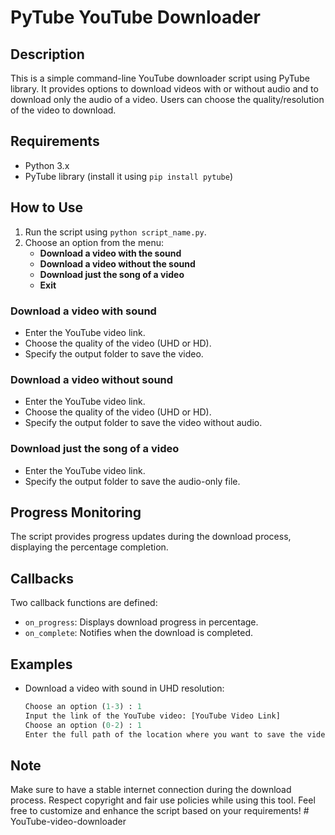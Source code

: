 # PyTube YouTube Downloader

## Description
This is a simple command-line YouTube downloader script using PyTube library. It provides options to download videos with or without audio and to download only the audio of a video. Users can choose the quality/resolution of the video to download.

## Requirements
- Python 3.x
- PyTube library (install it using `pip install pytube`)

## How to Use
1. Run the script using `python script_name.py`.
2. Choose an option from the menu:
    - **Download a video with the sound**
    - **Download a video without the sound**
    - **Download just the song of a video**
    - **Exit**
   
### Download a video with sound
- Enter the YouTube video link.
- Choose the quality of the video (UHD or HD).
- Specify the output folder to save the video.

### Download a video without sound
- Enter the YouTube video link.
- Choose the quality of the video (UHD or HD).
- Specify the output folder to save the video without audio.

### Download just the song of a video
- Enter the YouTube video link.
- Specify the output folder to save the audio-only file.

## Progress Monitoring
The script provides progress updates during the download process, displaying the percentage completion.

## Callbacks
Two callback functions are defined:
- `on_progress`: Displays download progress in percentage.
- `on_complete`: Notifies when the download is completed.

## Examples
- Download a video with sound in UHD resolution:
  ```python
  Choose an option (1-3) : 1
  Input the link of the YouTube video: [YouTube Video Link]
  Choose an option (0-2) : 1
  Enter the full path of the location where you want to save the video: [Output Folder]


## Note
Make sure to have a stable internet connection during the download process.
Respect copyright and fair use policies while using this tool.
Feel free to customize and enhance the script based on your requirements!
#   Y o u T u b e - v i d e o - d o w n l o a d e r  
 